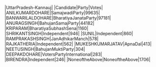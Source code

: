  
|UttarPradesh-Kannauj|
|Candidate|Party|Votes|
|ANILKUMARDOHARE|SamajwadiParty|99635|
|BANWARILALDOHARE|BharatiyaJanataParty|97181|
|ANURAGSINGH|BahujanSamajParty|44182|
|KRIPARAM|BharatiyaSubhashSena|1160|
|SHRIKANTSINGH|Independent|946|
|SUNIL|Independent|860|
|RAMPRAKASHSINGH|JanAdhikarManch|578|
|RAJKATHERIA|Independent|562|
|MUKESHKUMARJATAV|ApnaDal|413|
|NEETUSINGH|BahujanMuktiParty|304|
|DEEPAKDOHARE|VotersPartyInternational|283|
|BIRENDRA|Independent|246|
|NoneoftheAbove|NoneoftheAbove|1706|
